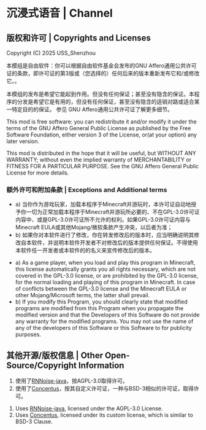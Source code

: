 # 沉浸式语音 | Channel

## 版权和许可 | Copyrights and Licenses

Copyright (C) 2025 USS_Shenzhou

本模组是自由软件：你可以根据自由软件基金会发布的GNU Affero通用公共许可证的条款，即许可证的第3版或（您选择的）任何后来的版本重新发布它和/或修改它。。

本模组的发布是希望它能起到作用。但没有任何保证；甚至没有隐含的保证。本程序的分发是希望它是有用的，但没有任何保证，甚至没有隐含的适销对路或适合某一特定目的的保证。 参见 GNU Affero通用公共许可证了解更多细节。

This mod is free software: you can redistribute it and/or modify it under the terms of the GNU Affero General Public License as published by the Free Software Foundation, either version 3 of the License, or(at your option) any later version.

This mod is distributed in the hope that it will be useful, but WITHOUT ANY WARRANTY; without even the implied warranty of MERCHANTABILITY or FITNESS FOR A PARTICULAR PURPOSE.  See the GNU Affero General Public License for more details.

### 额外许可和附加条款 | Exceptions and Additional terms

- a) 当你作为游戏玩家，加载本程序于Minecraft并游玩时，本许可证自动地授予你一切为正常加载本程序于Minecraft并游玩所必要的、不在GPL-3.0许可证内容中、或是GPL-3.0许可证所不允许的权利。如果GPL-3.0许可证内容与Minecraft EULA或其他Mojang/微软条款产生冲突，以后者为准；
- b) 如果你对本软件进行了修改，你在转发修改后的版本时，应当明确说明其修改自本软件，并说明本软件开发者不对修改后的版本提供任何保证。不得使用本软件任一开发者或本软件的的名义来宣传修改后的版本。

<P></P>

- a) As a game player, when you load and play this program in Minecraft, this license automatically grants you all rights necessary, which are not covered in the GPL-3.0 license, or are prohibited by the GPL-3.0 license, for the normal loading and playing of this program in Minecraft. In case of conflicts between the GPL-3.0 license and the Minecraft EULA or other Mojang/Microsoft terms, the latter shall prevail.
- b) If you modify this Program, you should clearly state that modified programs are modified from this Program when you propagate the modified version and that the Developers of this Software do not provide any warranty for the modified programs. You may not use the name of any of the developers of this Software or this Software to for publicity purposes.

## 其他开源/版权信息 | Other Open-Source/Copyright Information

1. 使用了[RNNoise-java](https://github.com/Elytrium/rnnoise-java)，按AGPL-3.0取得许可。
2. 使用了[Concentus](https://github.com/lostromb/concentus)，按其自定义许可证，一种与BSD-3相似的许可证，取得许可。

<p></p>

1. Uses [RNNoise-java](https://github.com/Elytrium/rnnoise-java), licensed under the AGPL-3.0 License.
2. Uses [Concentus](https://github.com/lostromb/concentus), licensed under its custom license, which is similar to BSD-3 Clause.